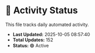 # 🤖 Activity Status

This file tracks daily automated activity.

- **Last Updated:** 2025-10-05 08:57:40
- **Total Updates:** 152
- **Status:** 🟢 Active
